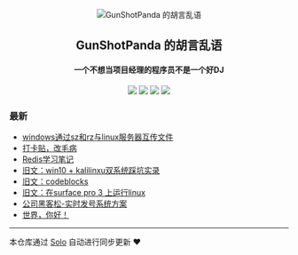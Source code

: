 <p align="center"><img alt="GunShotPanda 的胡言乱语" src="https://static.b3log.org/images/brand/solo-32.png"></p><h2 align="center">
GunShotPanda 的胡言乱语
</h2>

<h4 align="center">一个不想当项目经理的程序员不是一个好DJ</h4>
<p align="center"><a title="GunShotPanda 的胡言乱语" target="_blank" href="https://github.com/GunShotPanda/solo-blog"><img src="https://img.shields.io/github/last-commit/GunShotPanda/solo-blog.svg?style=flat-square&color=FF9900"></a>
<a title="GitHub repo size in bytes" target="_blank" href="https://github.com/GunShotPanda/solo-blog"><img src="https://img.shields.io/github/repo-size/GunShotPanda/solo-blog.svg?style=flat-square"></a>
<a title="Solo Version" target="_blank" href="https://github.com/b3log/solo/releases"><img src="https://img.shields.io/badge/solo-3.6.3-f1e05a.svg?style=flat-square&color=blueviolet"></a>
<a title="Hits" target="_blank" href="https://github.com/b3log/hits"><img src="https://hits.b3log.org/GunShotPanda/solo-blog.svg"></a></p>

### 最新

* [windows通过sz和rz与linux服务器互传文件](http://www.lipeiran.cn/articles/2019/09/02/1567409262221.html)
* [打卡贴，改毛病](http://www.lipeiran.cn/articles/2019/08/15/1565879298267.html)
* [Redis学习笔记](http://www.lipeiran.cn/articles/2019/08/14/1565770847322.html)
* [旧文：win10 + kalilinxu双系统踩坑实录](http://www.lipeiran.cn/articles/2019/08/09/1565352643618.html)
* [旧文：codeblocks](http://www.lipeiran.cn/articles/2019/08/09/1565351904043.html)
* [旧文：在surface pro 3 上运行linux](http://www.lipeiran.cn/articles/2019/08/09/1565351572974.html)
* [公司黑客松-实时发号系统方案](http://www.lipeiran.cn/articles/2019/08/09/1565282884960.html)
* [世界，你好！](http://www.lipeiran.cn/hello-solo)



---

本仓库通过 [Solo](https://github.com/b3log/solo) 自动进行同步更新 ❤️ 